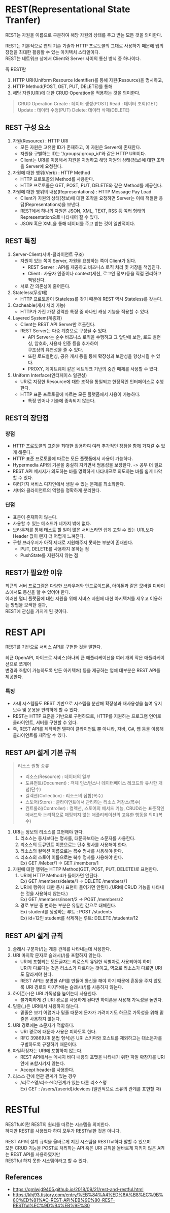 # REST(Representational State Tranfer)
REST는 자원을 이름으로 구분하여 해당 자원의 상태를 주고 받는 모든 것을 의미한다.

REST는 기본적으로 웹의 기존 기술과 HTTP 프로토콜의 그대로 사용하기 때문에 웹의 장점을 최대한 활용할 수 있는 아키텍처 스타일이다.<br>
REST는 네트워크 상에서 Client와 Server 사이의 통신 방식 중 하나이다.

즉 REST란
1. HTTP URI(Uniform Resource Identifier)를 통해 자원(Resource)을 명시하고,
2. HTTP Method(POST, GET, PUT, DELETE)를 통해
3. 해당 자원(URI)에 대한 CRUD Operation을 적용하는 것을 의미한다.

> CRUD Operation
> Create : 데이터 생성(POST)
> Read : 데이터 조회(GET)
> Update : 데이터 수정(PUT)
> Delete: 데이터 삭제(DELETE)

## REST 구성 요소
1. 자원(Resource) : HTTP URI
   * 모든 자원은 고유한 ID가 존재하고, 이 자원은 Server에 존재한다.
   * 자원을 구별하는 ID는 '/groups/:group_id'와 같은 HTTP URI이다.
   * Client는 URI를 이용해서 자원을 지정하고 해당 자원의 상태(정보)에 대한 조작을 Server에 요청한다.
2. 자원에 대한 행위(Verb) : HTTP Method
   * HTTP 프로토콜의 Method를 사용한다.
   * HTTP 프로토콜은 GET, POST, PUT, DELETE와 같은 Method를 제공한다.
3. 자원에 대한 행위의 내용(Representations) : HTTP Message Pay Load
   * Client가 자원의 상태(정보)에 대한 조작을 요청하면 Server는 이에 적절한 응답(Representations)을 보낸다.
   * REST에서 하나의 자원은 JSON, XML, TEXT, RSS 등 여러 형태의 Representation으로 나타내어 질 수 있다.
   * JSON 혹은 XML을 통해 데이터를 주고 받는 것이 일반적이다.

## REST 특징
1. Server-Client(서버-클라이언트 구조)
   * 자원이 있는 쪽이 Server, 자원을 요청하는 쪽이 Client가 된다.
     * REST Server : API를 제공하고 비즈니스 로직 처리 및 저장을 책임진다.
     * Client : 사용자 인증이나 context(세션, 로그인 정보)등을 직접 관리하고 책임진다.
   * 서로 간 의존성이 줄어든다.  
2. Stateless(무상태)
   * HTTP 프로토콜이 Stateless를 갖기 때문에 REST 역시 Stateless를 갖는다.  
3. Cacheable(캐시 처리 가능)
   * HTTP가 가진 가장 강력한 특징 중 하나인 캐싱 기능을 적용할 수 있다.
5. Layered System(계층화)
   * Client는 REST API Server만 호출한다.
   * REST Server는 다중 계층으로 구성될 수 있다.
     * API Server는 순수 비즈니스 로직을 수행하고 그 앞단에 보안, 로드 밸런싱, 암호화, 사용자 인증 등을 추가하여<br>
       구조상의 유연성을 줄 수 있다.
     * 또한 로드밸런싱, 공유 캐시 등을 통해 확장성과 보안성을 향상시킬 수 있다. 
     * PROXY, 게이트웨이 같은 네트워크 기반의 중간 매체를 사용할 수 있다.
5. Uniform Interface(인터페이스 일관성)
   * URI로 지정한 Resource에 대한 조작을 통일되고 한정적인 인터페이스로 수행한다.
   * HTTP 표준 프로토콜에 따르는 모든 플랫폼에서 사용이 가능하다.
     * 특정 언어나 기술에 종속되지 않는다. 

## REST의 장단점
### 장점
* HTTP 프로토콜의 표준을 최대한 활용하여 여러 추가적인 장점을 함께 가져갈 수 있게 해준다.
* HTTP 표준 프로토콜에 따르는 모든 플랫폼에서 사용이 가능하다.
* Hypermedia API의 기본을 충실히 지키면서 범용성을 보장한다. -> 공부 더 필요
* REST API 메시지가 의도하는 바를 명확하게 나타내므로 의도하는 바를 쉽게 파악할 수 있다.
* 여러가지 서비스 디자인에서 생길 수 있는 문제를 최소화한다.
* 서버와 클라이언트의 역할을 명확하게 분리한다.

### 단점
* 표준이 존재하지 않는다.
* 사용할 수 있는 메소드가 네가지 밖에 없다.
* 브라우저를 통해 테스트 할 일이 많은 서비스라면 쉽게 고칠 수 있는 URL보다 Header 값이 왠지 더 어렵게 느껴진다.
* 구형 브라우저가 아직 제대로 지원해주지 못하는 부분이 존재한다.
  * PUT, DELETE를 사용하지 못하는 점
  * PushState를 지원하지 않는 점 

## REST가 필요한 이유
최근의 서버 프로그램은 다양한 브라우저와 안드로이드폰, 아이폰과 같은 모바일 디바이스에서도 통신을 할 수 있어야 한다.<br>
이러한 멀티 플랫폼에 대한 지원을 위해 서비스 자원에 대한 아키텍처를 세우고 이용하는 방법을 모색한 결과,<br>
REST에 관심을 가지게 된 것이다.

# REST API
REST를 기반으로 서비스 API를 구현한 것을 말한다.

최근 OpenAPI, 마이크로 서비스(하나의 큰 애플리케이션을 여러 개의 작은 애플리케이션으로 쪼개어 <br>
변경과 조합이 가능하도록 만든 아키텍처) 등을 제공하는 업체 대부분은 REST API를 제공한다.

### 특징
* 사내 시스템들도 REST 기반으로 시스템을 분산해 확장성과 재사용성을 높여 유지보수 및 운용을 편리하게 할 수 있다.
* REST는 HTTP 표준을 기반으로 구현하므로, HTTP를 지원하는 프로그램 언어로 클라이언트, 서버를 구현할 수 있다.
* 즉, REST API를 제작하면 델파이 클라이언트 뿐 아니라, 자바, C#, 웹 등을 이용해 클라이언트를 제작할 수 있다.

## REST API 설계 기본 규칙
> 리소스 원형 종류
> * 리소스(Resource) : 데이터의 일부
> * 도큐먼트(Document) : 객체 인스턴스나 데이터베이스 레코드와 유사한 개념(단수)
> * 컬렉션(Collection) : 리소스의 집합(복수)
> * 스토어(Store) : 클라이언트에서 관리하는 리소스 저장소(복수)
> * 컨트롤러(Controller) : 컬렉션, 스토어의 메서드 기능, CRUD라는 표준적인 메서드와 논리적으로 매핑되지 않는 애플리케이션의 고유한 행동을 의미(복수)

1. URI는 정보의 리소스를 표현해야 한다.
   1. 리소스는 동사보다는 명사를, 대문자보다는 소문자를 사용한다.
   2. 리소스의 도큐먼트 이름으로는 단수 명사를 사용해야 한다.
   3. 리소스의 컬렉션 이름으로는 복수 명사를 사용해야 한다.
   4. 리소스의 스토어 이름으로는 복수 명사를 사용해야 한다.<br>
      Ex) GET /Meber/1 -> GET /members/1
2. 자원에 대한 행위는 HTTP Method(GET, POST, PUT, DELETE)로 표현한다.
   1. URI에 HTTP Method가 들어가면 안된다.<br>
      Ex) GET /members/delete/1 -> DELETE /members/1
   2. URI에 행위에 대한 동사 표현이 들어가면 안된다.(URI에 CRUD 기능을 나타내는 것을 사용하지 않는다.)<br>
      Ex) GET /members/insert/2 -> POST /members/2
   3. 경로 부분 중 변하는 부분은 유일한 값으로 대체한다.<br>
      Ex) student를 생성하는 루트 : POST /students<br>
      Ex) id=12인 student를 삭제하는 루트: DELETE /students/12
      
## REST API 설계 규칙
1. 슬래시 구분자(/)는 계층 관계를 나타내는데 사용한다.
2. URI 마지막 문자로 슬래시(/)를 포함하지 않는다.
   * URI에 포함되는 모든글자는 리로스의 유일한 식별자로 사용되어야 하며 <br>
     URI가 다르다는 것은 리소스가 다르다는 것이고, 역으로 리소스가 다르면 URI도 달라져야 한다.
   * REST API는 분명한 API를 만들어 통신을 해야 하기 때문에 혼동을 주지 않도록 URI 경로의 마지막에는 슬래시(/)를 사용하지 않는다.
3. 하이픈(-)은 URI 가독성을 높이는데 사용한다.
   * 불가피하게 긴 URI 경로를 사용하게 된다면 하이픈을 사용해 가독성을 높인다.
4. 밑줄(_)은 URI에서 사용하지 않는다.
   * 밑줄은 보기 어렵거나 밑줄 때문에 문자가 가려지기도 하므로 가독성을 위해 밑줄은 사용하지 않는다.
5. URI 경로에는 소문자가 적합하다.
   * URI 경로에 대문자 사용은 피하도록 한다.
   * RFC 3986(URI 문법 형식)은 URI 스키마와 호스트를 제외하고는 대소문자를 구별하도록 규정하기 때문이다.
6. 파일확장자는 URI에 포함하지 않는다.
   * REST API에서는 메시지 바디 내용의 포맷을 나타내기 위한 파일 확장자를 URI 안에 포함시키지 않는다.
   * Accept header를 사용한다.
7. 리소스 간에 연관 관계가 있는 경우
   * /리로스명/리소스ID/관계가 있는 다른 리소스명<br>
   Ex) GET : /users/{userid}/devices (일반적으로 소유의 관계를 표현할 때)

# RESTful
RESTful이란 REST의 원리를 따르는 시스템을 의미한다.<br>
하지만 REST를 사용했다 하여 모두가 RESTful한 것은 아니다.<br>

REST API의 설계 규칙을 올바르게 지킨 시스템을 RESTful하다 말할 수 있으며<br>
모든 CRUD 기능을 POST로 처리하는 API 혹은 URI 규칙을 올바르게 지키지 않은 API는 REST API를 사용하였지만<br>
RESTful 하지 못한 시스템이라고 할 수 있다.

## References
* https://gmlwjd9405.github.io/2018/09/21/rest-and-restful.html
* https://khj93.tistory.com/entry/%EB%84%A4%ED%8A%B8%EC%9B%8C%ED%81%AC-REST-API%EB%9E%80-REST-RESTful%EC%9D%B4%EB%9E%80

